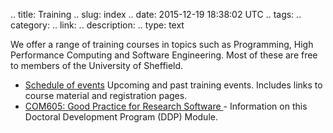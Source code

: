 .. title: Training
.. slug: index
.. date: 2015-12-19 18:38:02 UTC
.. tags:
.. category:
.. link:
.. description:
.. type: text

We offer a range of training courses in topics such as Programming, High Performance Computing and Software Engineering. Most of these are free to members of the University of Sheffield.

* [Schedule of events](schedule) Upcoming and past training events. Includes links to course material and registration pages.
* [COM605: Good Practice for Research Software ](COM605) - Information on this Doctoral Development Program (DDP) Module.
